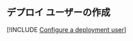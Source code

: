 ## <a name="create-a-deployment-user"></a>デプロイ ユーザーの作成  

[!INCLUDE [Configure a deployment user](configure-deployment-user-no-h.md)]